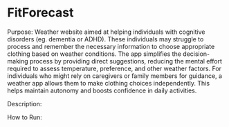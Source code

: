 # FitForecast

Purpose: Weather website aimed at helping individuals with cognitive disorders (eg. dementia or ADHD). These individuals may struggle  to process and remember the necessary information to choose appropriate clothing based on weather conditions. The app simplifies the decision-making process by providing direct suggestions, reducing the mental effort required to assess temperature, preference, and other weather factors. For individuals who might rely on caregivers or family members for guidance, a weather app allows them to make clothing choices independently. This helps maintain autonomy and boosts confidence in daily activities.

Description: 

How to Run: 
